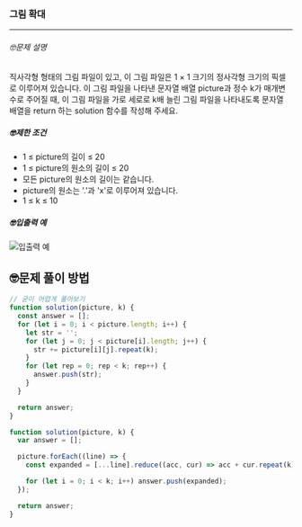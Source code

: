 ### 그림 확대

---

###### 🤓문제 설명

직사각형 형태의 그림 파일이 있고, 이 그림 파일은 1 × 1 크기의 정사각형 크기의 픽셀로 이루어져 있습니다. 이 그림 파일을 나타낸 문자열 배열 picture과 정수 k가 매개변수로 주어질 때, 이 그림 파일을 가로 세로로 k배 늘린 그림 파일을 나타내도록 문자열 배열을 return 하는 solution 함수를 작성해 주세요.

##### 🤓제한 조건

- 1 ≤ picture의 길이 ≤ 20
- 1 ≤ picture의 원소의 길이 ≤ 20
- 모든 picture의 원소의 길이는 같습니다.
- picture의 원소는 '.'과 'x'로 이루어져 있습니다.
- 1 ≤ k ≤ 10

##### 🤓입출력 예

![입출력 예](https://school.programmers.co.kr/learn/courses/30/lessons/181836)

## 🤓문제 풀이 방법

```javascript
// 굳이 어렵게 풀어보기
function solution(picture, k) {
  const answer = [];
  for (let i = 0; i < picture.length; i++) {
    let str = '';
    for (let j = 0; j < picture[i].length; j++) {
      str += picture[i][j].repeat(k);
    }
    for (let rep = 0; rep < k; rep++) {
      answer.push(str);
    }
  }

  return answer;
}
```

```javascript
function solution(picture, k) {
  var answer = [];

  picture.forEach((line) => {
    const expanded = [...line].reduce((acc, cur) => acc + cur.repeat(k), '');

    for (let i = 0; i < k; i++) answer.push(expanded);
  });

  return answer;
}
```
